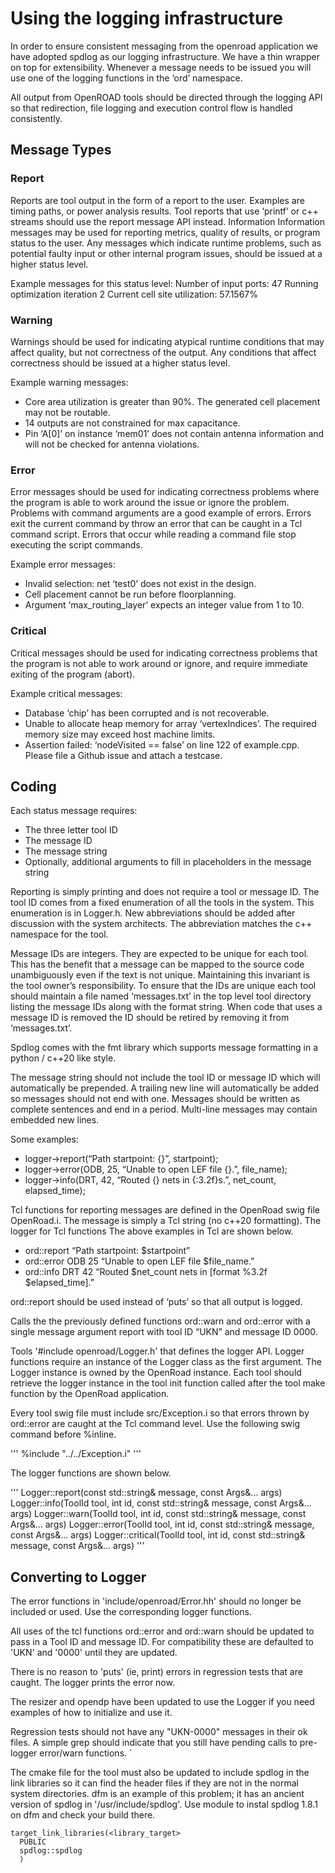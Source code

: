 # Using the logging infrastructure

In order to ensure consistent messaging from the openroad application we have adopted spdlog as our logging infrastructure.  We have a thin wrapper on top for extensibility.  Whenever a message needs to be issued you will use one of the logging functions in the ‘ord’ namespace.

All output from OpenROAD tools should be directed through the logging API so that redirection, file logging and execution control flow is handled consistently.

## Message Types

### Report
Reports are tool output in the form of a report to the user. Examples are timing paths, or power analysis results. Tool reports that use ‘printf’ or c++ streams should use the report message API instead.
Information
Information messages may be used for reporting metrics, quality of results, or program status to the user. Any messages which indicate runtime problems, such as potential faulty input or other internal program issues, should be issued at a higher status level.

Example messages for this status level:
Number of input ports: 47
Running optimization iteration 2
Current cell site utilization: 57.1567%

### Warning
Warnings should be used for indicating atypical runtime conditions that may affect quality, but not correctness of the output. Any conditions that affect correctness should be issued at a higher status level.

Example warning messages:
* Core area utilization is greater than 90%. The generated cell placement may not be routable.
* 14 outputs are not constrained for max capacitance.
* Pin ‘A[0]’ on instance ‘mem01’ does not contain antenna information and will not be checked for antenna violations.

### Error
Error messages should be used for indicating correctness problems where the program is able to work around the issue or ignore the problem. Problems with command arguments are a good example of errors. Errors exit the current command by throw an error that can be caught in a Tcl command script. Errors that occur while reading a command file stop executing the script commands.

Example error messages:
* Invalid selection: net ‘test0’ does not exist in the design.
* Cell placement cannot be run before floorplanning.
* Argument ‘max_routing_layer’ expects an integer value from 1 to 10.

### Critical
Critical messages should be used for indicating correctness problems that the program is not able to work around or ignore, and require immediate exiting of the program (abort).

Example critical messages:
* Database ‘chip’ has been corrupted and is not recoverable.
* Unable to allocate heap memory for array ‘vertexIndices’. The required memory size may exceed host machine limits.
* Assertion failed: ‘nodeVisited == false’ on line 122 of example.cpp. Please file a Github issue and attach a testcase.

## Coding
Each status message requires:
* The three letter tool ID
* The message ID
* The message string
* Optionally, additional arguments to fill in placeholders in the message string

Reporting is simply printing and does not require a tool or message ID. The tool ID comes from a fixed enumeration of all the tools in the system. This enumeration is in Logger.h. New abbreviations should be added after discussion with the system architects. The abbreviation matches the c++ namespace for the tool.

Message IDs are integers. They are expected to be unique for each tool.  This has the benefit that a message can be mapped to the source code unambiguously even if the text is not unique.  Maintaining this invariant is the tool owner’s responsibility. To ensure that the IDs are unique each tool should maintain a file named ‘messages.txt’ in the top level tool directory listing the message IDs along with the format string. When code that uses a message ID is removed the ID should be retired by removing it from ‘messages.txt’.

Spdlog comes with the fmt library which supports message formatting in a python / c++20 like style.

The message string should not include the tool ID or message ID which will automatically be prepended.  A trailing new line will automatically be added so messages should not end with one.  Messages should be written as complete sentences and end in a period. Multi-line messages may contain embedded new lines.

Some examples:

* logger->report(“Path startpoint: {}”, startpoint);
* logger->error(ODB, 25, “Unable to open LEF file {}.”, file_name);
* logger->info(DRT, 42, “Routed {} nets in {:3.2f}s.”, net_count, elapsed_time);

Tcl functions for reporting messages are defined in the OpenRoad swig file OpenRoad.i. The message is simply a Tcl string (no c++20 formatting). The logger for Tcl functions The above examples in Tcl are shown below.

* ord::report “Path startpoint: $startpoint”
* ord::error ODB 25 “Unable to open LEF file $file_name.”
* ord::info DRT 42 “Routed $net_count nets in [format %3.2f $elapsed_time].”

ord::report should be used instead of ‘puts’ so that all output is logged.

Calls the the previously defined functions ord::warn and ord::error with a single message argument report with tool ID “UKN” and message ID 0000.

Tools '#include openroad/Logger.h' that defines the logger API. Logger functions require an instance of the Logger class as the first argument. The Logger instance is owned by the OpenRoad instance. Each tool should retrieve the logger instance in the tool init function called after the tool make function by the OpenRoad application.

Every tool swig file must include src/Exception.i so that errors thrown by ord::error are caught at the Tcl command level. Use the following swig command before %inline.

'''
%include "../../Exception.i"
'''

The logger functions are shown below.

'''
Logger::report(const std::string& message,
                       const Args&... args)
Logger::info(ToolId tool,
                     int id,
                     const std::string& message,
                     const Args&... args)
Logger::warn(ToolId tool,
                     int id,
                     const std::string& message,
                     const Args&... args)
Logger::error(ToolId tool,
                     int id,
                     const std::string& message,
                     const Args&... args)
Logger::critical(ToolId tool,
                     int id,
                     const std::string& message,
                     const Args&... args)
'''

## Converting to Logger

The error functions in 'include/openroad/Error.hh' should no longer be included or used.
Use the corresponding logger functions.

All uses of the tcl functions ord::error and ord::warn should be updated to pass in a Tool ID and message ID. For compatibility these are defaulted to 'UKN' and '0000' until they are updated.

There is no reason to 'puts' (ie, print) errors in regression tests that are caught.
The logger prints the error now.

The resizer and opendp have been updated to use the Logger if you need examples of how to initialize and use it.

Regression tests should not have any "UKN-0000" messages in their ok files. A simple grep should indicate that you still have pending calls to pre-logger error/warn functions.
`

The cmake file for the tool must also be updated to include spdlog in the link libraries so it can find the header files if they are not in the normal system directories. dfm is an example of this problem; it has an ancient version of spdlog in '/usr/include/spdlog'. Use module to instal spdlog 1.8.1 on dfm and check your build there.

```
target_link_libraries(<library_target>
  PUBLIC
  spdlog::spdlog
  )
```
